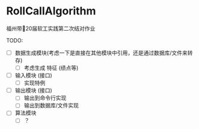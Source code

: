 # RollCallAlgorithm

福州带🧱20届软工实践第二次结对作业

TODO:

- [ ] 数据生成模块(考虑一下是直接在其他模块中引用，还是通过数据库/文件来转存) 
  - [ ] 考虑生成 特征 (绩点等)
- [ ] 输入模块 (接口)
  - [ ] 实现特例
- [ ] 输出模块 (接口)
  - [ ] 输出到命令行实现
  - [ ] 输出到数据库/文件实现
- [ ] 算法模块 
  - [ ] ？